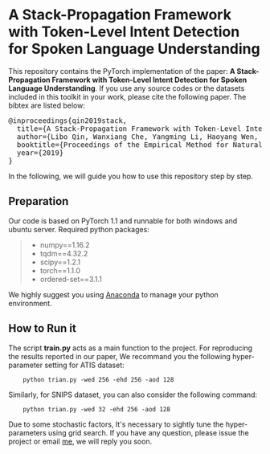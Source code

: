 # A Stack-Propagation Framework with Token-Level Intent Detection for Spoken Language Understanding

This repository contains the PyTorch implementation of the paper: **A Stack-Propagation Framework with 
Token-Level Intent Detection for Spoken Language Understanding**. If you use any source codes or the datasets 
included in this toolkit in your work, please cite the following paper. The bibtex are listed below:

<pre>
@inproceedings{qin2019stack,
  title={A Stack-Propagation Framework with Token-Level Intent Detection for Spoken Language Understanding},
  author={Libo Qin, Wanxiang Che, Yangming Li, Haoyang Wen, Ting Liu},
  booktitle={Proceedings of the Empirical Method for Natural Language Understanding (EMNLP)},
  year={2019}
}
</pre>

In the following, we will guide you how to use this repository step by step.

## Preparation

Our code is based on PyTorch 1.1 and runnable for both windows and ubuntu server. Required python packages:
    
> + numpy==1.16.2
> + tqdm==4.32.2
> + scipy==1.2.1
> + torch==1.1.0
> + ordered-set==3.1.1

We highly suggest you using [Anaconda](https://www.anaconda.com) to manage your python environment.

## How to Run it

The script **train.py** acts as a main function to the project. For reproducing the results reported in our
paper, We recommand you the following hyper-parameter setting for ATIS dataset:

        python trian.py -wed 256 -ehd 256 -aod 128 

Similarly, for SNIPS dataset, you can also consider the following command: 

        python trian.py -wed 32 -ehd 256 -aod 128

Due to some stochastic factors, It's necessary to sightly tune the hyper-parameters using grid search. If you have any question, please issue the project or email [me](yangmingli@ir.hit.edu.cn), we will reply you soon.
